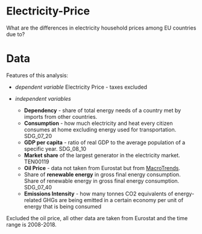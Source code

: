 # Electricity-Price
What are the differences in electricity household prices among EU countries due to?

# Data
Features of this analysis:

- *dependent variable* 
  Electricity Price - taxes excluded

- *independent variables*
  * **Dependency** - share of total energy needs of a country met by imports from other countries.
  * **Consumption** - how much electricity and heat every citizen consumes at home excluding energy used for transportation. SDG_07_20
  * **GDP per capita** - ratio of real GDP to the average population of a specific year. SDG_08_10
  * **Market share** of the largest generator in the electricity market. TEN00119
  * **Oil Price** - data not taken from Eurostat but from [MacroTrends](https://www.macrotrends.net/1369/crude-oil-price-history-chart).
  * Share of **renewable energy** in gross final energy consumption. Share of renewable energy in gross final energy consumption. SDG_07_40
  * **Emissions Intensity** - how many tonnes CO2 equivalents of energy-related GHGs are being emitted in a certain economy per unit of energy that is being consumed
  
Excluded the oil price, all other data are taken from Eurostat and the time range is 2008-2018.

